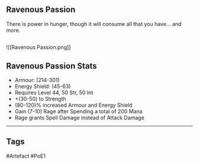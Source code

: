 ## Ravenous Passion
There is power in hunger, though it will
consume all that you have... and more.
##
![[Ravenous Passion.png]]
## Ravenous Passion Stats
- Armour: (214-301)
- Energy Shield: (45-63)
- Requires Level 44, 50 Str, 50 Int
- +(30-50) to Strength
- (80-120)% increased Armour and Energy Shield
- Gain (7-10) Rage after Spending a total of 200 Mana
- Rage grants Spell Damage instead of Attack Damage


---
## Tags
#Artefact
#PoE1